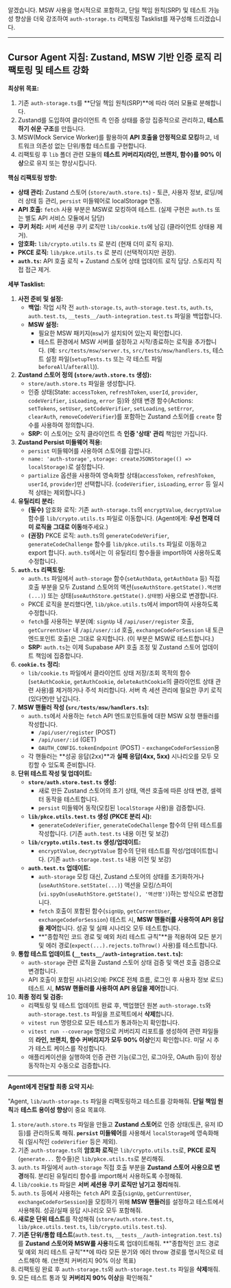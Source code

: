 알겠습니다. MSW 사용을 명시적으로 포함하고, 단일 책임 원칙(SRP) 및 테스트 가능성 향상을 더욱 강조하여 `auth-storage.ts` 리팩토링 Tasklist를 재구성해 드리겠습니다.

---

## Cursor Agent 지침: Zustand, MSW 기반 인증 로직 리팩토링 및 테스트 강화

**최상위 목표:**

1.  기존 `auth-storage.ts`를 **단일 책임 원칙(SRP)**에 따라 여러 모듈로 분해합니다.
2.  Zustand를 도입하여 클라이언트 측 인증 상태를 중앙 집중적으로 관리하고, **테스트하기 쉬운 구조**를 만듭니다.
3.  MSW(Mock Service Worker)를 활용하여 **API 호출을 안정적으로 모킹**하고, 네트워크 의존성 없는 단위/통합 테스트를 구현합니다.
4.  리팩토링 후 `lib` 폴더 관련 모듈의 **테스트 커버리지(라인, 브랜치, 함수)를 90% 이상**으로 유지 또는 향상시킵니다.

**핵심 리팩토링 방향:**

*   **상태 관리:** Zustand 스토어 (`store/auth.store.ts`) - 토큰, 사용자 정보, 로딩/에러 상태 등 관리, `persist` 미들웨어로 localStorage 연동.
*   **API 호출:** `fetch` 사용 부분은 MSW로 모킹하여 테스트. (실제 구현은 `auth.ts` 또는 별도 API 서비스 모듈에서 담당)
*   **쿠키 처리:** 서버 세션용 쿠키 로직만 `lib/cookie.ts`에 남김 (클라이언트 상태용 제거).
*   **암호화:** `lib/crypto.utils.ts` 로 분리 (현재 더미 로직 유지).
*   **PKCE 로직:** `lib/pkce.utils.ts` 로 분리 (선택적이지만 권장).
*   **`auth.ts`:** API 호출 로직 + Zustand 스토어 상태 업데이트 로직 담당. 스토리지 직접 접근 제거.

**세부 Tasklist:**

1.  **사전 준비 및 설정:**
    *   **백업:** 작업 시작 전 `auth-storage.ts`, `auth-storage.test.ts`, `auth.ts`, `auth.test.ts`, `__tests__/auth-integration.test.ts` 파일을 백업합니다.
    *   **MSW 설정:**
        *   필요한 MSW 패키지(`msw`)가 설치되어 있는지 확인합니다.
        *   테스트 환경에서 MSW 서버를 설정하고 시작/종료하는 로직을 추가합니다. (예: `src/tests/msw/server.ts`, `src/tests/msw/handlers.ts`, 테스트 설정 파일(`setupTests.ts` 또는 각 테스트 파일 `beforeAll`/`afterAll`)).
2.  **Zustand 스토어 정의 (`store/auth.store.ts` 생성):**
    *   `store/auth.store.ts` 파일을 생성합니다.
    *   인증 상태(State: `accessToken`, `refreshToken`, `userId`, `provider`, `codeVerifier`, `isLoading`, `error` 등)와 상태 변경 함수(Actions: `setTokens`, `setUser`, `setCodeVerifier`, `setLoading`, `setError`, `clearAuth`, `removeCodeVerifier`)를 포함하는 Zustand 스토어를 `create` 함수를 사용하여 정의합니다.
    *   **SRP:** 이 스토어는 오직 클라이언트 측 **인증 '상태' 관리** 책임만 가집니다.
3.  **Zustand Persist 미들웨어 적용:**
    *   `persist` 미들웨어를 사용하여 스토어를 감쌉니다.
    *   `name: 'auth-storage'`, `storage: createJSONStorage(() => localStorage)`로 설정합니다.
    *   `partialize` 옵션을 사용하여 영속화할 상태(`accessToken`, `refreshToken`, `userId`, `provider`)만 선택합니다. (`codeVerifier`, `isLoading`, `error` 등 일시적 상태는 제외합니다.)
4.  **유틸리티 분리:**
    *   **(필수)** 암호화 로직: 기존 `auth-storage.ts`의 `encryptValue`, `decryptValue` 함수를 `lib/crypto.utils.ts` 파일로 이동합니다. (Agent에게: **우선 현재 더미 로직을 그대로 이동**해주세요.)
    *   **(권장)** PKCE 로직: `auth.ts`의 `generateCodeVerifier`, `generateCodeChallenge` 함수를 `lib/pkce.utils.ts` 파일로 이동하고 export 합니다. `auth.ts`에서는 이 유틸리티 함수들을 import하여 사용하도록 수정합니다.
5.  **`auth.ts` 리팩토링:**
    *   `auth.ts` 파일에서 `auth-storage` 함수(`setAuthData`, `getAuthData` 등) 직접 호출 부분을 모두 Zustand 스토어의 액션(`useAuthStore.getState().액션명(...)`) 또는 상태(`useAuthStore.getState().상태명`) 사용으로 변경합니다.
    *   PKCE 로직을 분리했다면, `lib/pkce.utils.ts`에서 import하여 사용하도록 수정합니다.
    *   `fetch`를 사용하는 부분(예: `signUp` 내 `/api/user/register` 호출, `getCurrentUser` 내 `/api/user/:id` 호출, `exchangeCodeForSession` 내 토큰 엔드포인트 호출)은 그대로 유지합니다. (이 부분은 MSW로 테스트합니다.)
    *   **SRP:** `auth.ts`는 이제 Supabase API 호출 조정 및 Zustand 스토어 업데이트 책임에 집중합니다.
6.  **`cookie.ts` 정리:**
    *   `lib/cookie.ts` 파일에서 클라이언트 상태 저장/조회 목적의 함수(`setAuthCookie`, `getAuthCookie`, `deleteAuthCookie`의 클라이언트 상태 관련 사용)를 제거하거나 주석 처리합니다. 서버 측 세션 관리에 필요한 쿠키 로직(있다면)만 남깁니다.
7.  **MSW 핸들러 작성 (`src/tests/msw/handlers.ts`):**
    *   `auth.ts`에서 사용하는 `fetch` API 엔드포인트들에 대한 MSW 요청 핸들러를 작성합니다.
        *   `/api/user/register` (POST)
        *   `/api/user/:id` (GET)
        *   `OAUTH_CONFIG.tokenEndpoint` (POST) - `exchangeCodeForSession`용
    *   각 핸들러는 **성공 응답(2xx)**과 **실패 응답(4xx, 5xx)** 시나리오를 모두 모킹할 수 있도록 준비합니다.
8.  **단위 테스트 작성 및 업데이트:**
    *   **`store/auth.store.test.ts` 생성:**
        *   새로 만든 Zustand 스토어의 초기 상태, 액션 호출에 따른 상태 변경, 셀렉터 동작을 테스트합니다.
        *   `persist` 미들웨어 동작(모킹된 `localStorage` 사용)을 검증합니다.
    *   **`lib/pkce.utils.test.ts` 생성 (PKCE 분리 시):**
        *   `generateCodeVerifier`, `generateCodeChallenge` 함수의 단위 테스트를 작성합니다. (기존 `auth.test.ts` 내용 이전 및 보강)
    *   **`lib/crypto.utils.test.ts` 생성/업데이트:**
        *   `encryptValue`, `decryptValue` 함수의 단위 테스트를 작성/업데이트합니다. (기존 `auth-storage.test.ts` 내용 이전 및 보강)
    *   **`auth.test.ts` 업데이트:**
        *   `auth-storage` 모킹 대신, Zustand 스토어의 상태를 초기화하거나(`useAuthStore.setState(...)`) 액션을 모킹/스파이(`vi.spyOn(useAuthStore.getState(), '액션명')`)하는 방식으로 변경합니다.
        *   `fetch` 호출이 포함된 함수(`signUp`, `getCurrentUser`, `exchangeCodeForSession`) 테스트 시, **MSW 핸들러를 사용하여 API 응답을 제어**합니다. 성공 및 실패 시나리오 모두 테스트합니다.
        *   **"종합적인 코드 경로 및 예외 처리 테스트 규칙"**을 적용하여 모든 분기 및 에러 경로(`expect(...).rejects.toThrow()` 사용)를 테스트합니다.
9.  **통합 테스트 업데이트 (`__tests__/auth-integration.test.ts`):**
    *   `auth-storage` 관련 로직을 Zustand 스토어 상태 검증 및 액션 호출 검증으로 변경합니다.
    *   API 호출이 포함된 시나리오(예: PKCE 전체 흐름, 로그인 후 사용자 정보 로드) 테스트 시, **MSW 핸들러를 사용하여 API 응답을 제어**합니다.
10. **최종 정리 및 검증:**
    *   리팩토링 및 테스트 업데이트 완료 후, 백업했던 원본 `auth-storage.ts`와 `auth-storage.test.ts` 파일을 프로젝트에서 **삭제**합니다.
    *   `vitest run` 명령으로 모든 테스트가 통과하는지 확인합니다.
    *   `vitest run --coverage` 명령으로 커버리지 리포트를 생성하여 관련 파일들의 **라인, 브랜치, 함수 커버리지가 모두 90% 이상**인지 확인합니다. 미달 시 추가 테스트 케이스를 작성합니다.
    *   애플리케이션을 실행하여 인증 관련 기능(로그인, 로그아웃, OAuth 등)이 정상 동작하는지 수동으로 검증합니다.

---

**Agent에게 전달할 최종 요약 지시:**

"Agent, `lib/auth-storage.ts` 파일을 리팩토링하고 테스트를 강화해줘. **단일 책임 원칙**과 **테스트 용이성 향상**이 중요 목표야.

1.  `store/auth.store.ts` 파일을 만들고 **Zustand 스토어**로 인증 상태(토큰, 유저 ID 등)를 관리하도록 해줘. **`persist` 미들웨어**를 사용해서 `localStorage`에 영속화해줘 (일시적인 `codeVerifier` 등은 제외).
2.  기존 `auth-storage.ts`의 **암호화 로직**은 `lib/crypto.utils.ts`로, **PKCE 로직**(`generate...` 함수들)은 `lib/pkce.utils.ts`로 분리해줘.
3.  `auth.ts` 파일에서 `auth-storage` 직접 호출 부분을 **Zustand 스토어 사용으로 변경**해줘. 분리된 유틸리티 함수를 import해서 사용하도록 수정해줘.
4.  `lib/cookie.ts` 파일은 **서버 세션용 쿠키 로직만 남기고 정리**해줘.
5.  `auth.ts` 등에서 사용하는 `fetch` API 호출(`signUp`, `getCurrentUser`, `exchangeCodeForSession`)을 모킹하기 위해 **MSW 핸들러**를 설정하고 테스트에서 사용해줘. 성공/실패 응답 시나리오 모두 포함해줘.
6.  **새로운 단위 테스트**를 작성해줘 (`store/auth.store.test.ts`, `lib/pkce.utils.test.ts`, `lib/crypto.utils.test.ts`).
7.  **기존 단위/통합 테스트**(`auth.test.ts`, `__tests__/auth-integration.test.ts`)를 **Zustand 스토어와 MSW를 사용**하도록 업데이트해줘. **"종합적인 코드 경로 및 예외 처리 테스트 규칙"**에 따라 모든 분기와 에러 throw 경로를 명시적으로 테스트해야 해. (브랜치 커버리지 90% 이상 목표)
8.  리팩토링 완료 후 `auth-storage.ts`와 `auth-storage.test.ts` 파일을 **삭제**해줘.
9.  모든 테스트 통과 및 **커버리지 90% 이상**을 확인해줘."